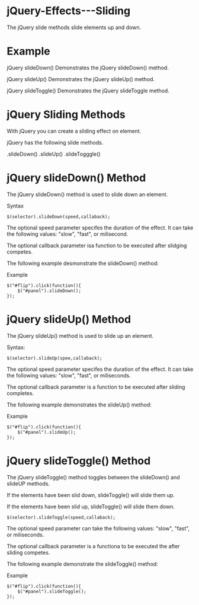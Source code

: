 # jQuery-Effects---Sliding
The jQuery slide methods slide elements up and down.

# Example
jQuery slideDown()
Demonstrates the jQuery slideDown() method.

jQuery slideUp() 
Demonstrates the jQuery slideUp() method.

jQuery slideToggle()
Demonstrates the jQuery slideToggle method.

# jQuery Sliding Methods
With jQuery you can create a sliding effect on element.

jQuery has the following slide methods.

.slideDown()
.slideUp()
.slideTogggle()

# jQuery slideDown() Method
The jQuery slideDown() method is used to slide down an element.

Syntax

    $(selector).slideDown(speed,callaback);

The optional speed parameter specifes the duration of the effect. It can take the following values: "slow", "fast", or milisecond.

The optional callback parameter isa function to be executed after slidging competes.

The following example desmonstrate the slideDown() method:

Example

    $("#flip").click(function(){
        $("#panel").slideDown();
    });
    
# jQuery slideUp() Method
The jQuery slideUp() method is used to slide up an element.

Syntax:

    $(selector).slideUp(spee,callaback);

The optional speed parameter specifes the duration of the effect. It can take the following values: "slow", "fast", or miliseconds.

The optional callback parameter is a function to be executed after sliding completes.

The following example demonstrates the slideUp() method:

Example

    $("#flip").click(function(){
        $("#panel").slideUp();
    });

# jQuery slideToggle() Method
The jQuery slideToggle() method toggles between the slideDown() and slideUP methods.

If the elements have been slid down, slideToggle() will slide them up.

If the elements have been slid up, slideToggle() will slide them down.

    $(selector).slideToggle(speed,callaback);

The optional speed parameter can take the following values: "slow", "fast", or miliseconds.

The optional callback parameter is a functiona to be executed the after sliding competes.

The following example demonstrate the slideToggle() method:

Example

    $("#flip").click(function(){
        $("#panel").slideToggle();
    });

    